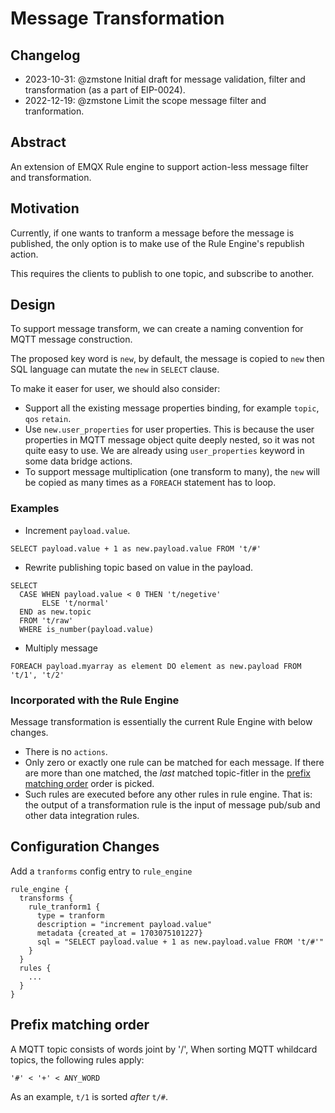 # Message Transformation

## Changelog

* 2023-10-31: @zmstone Initial draft for message validation, filter and transformation (as a part of EIP-0024).
* 2022-12-19: @zmstone Limit the scope message filter and tranformation.

## Abstract

An extension of EMQX Rule engine to support action-less message filter and transformation.

## Motivation


Currently, if one wants to tranform a message before the message is published, the only option is to
make use of the Rule Engine's republish action.

This requires the clients to publish to one topic, and subscribe to another.

## Design

To support message transform, we can create a naming convention for MQTT message construction.

The proposed key word is `new`, by default, the message is copied to `new` then SQL language can
mutate the `new` in `SELECT` clause.

To make it easer for user, we should also consider:

- Support all the existing message properties binding, for example `topic`, `qos` `retain`.
- Use `new.user_properties` for user properties.
  This is because the user properties in MQTT message object quite deeply nested,
  so it was not quite easy to use.
  We are already using `user_properties` keyword in some data bridge actions.
- To support message multiplication (one transform to many),
  the `new` will be copied as many times as a `FOREACH` statement has to loop.

### Examples

- Increment `payload.value`.

```
SELECT payload.value + 1 as new.payload.value FROM 't/#'
```

- Rewrite publishing topic based on value in the payload.

```
SELECT
  CASE WHEN payload.value < 0 THEN 't/negetive'
       ELSE 't/normal'
  END as new.topic
  FROM 't/raw'
  WHERE is_number(payload.value)
```

- Multiply message

```
FOREACH payload.myarray as element DO element as new.payload FROM 't/1', 't/2'
```
### Incorporated with the Rule Engine

Message transformation is essentially the current Rule Engine with below changes.

- There is no `actions`.
- Only zero or exactly one rule can be matched for each message.
  If there are more than one matched, the *last* matched topic-fitler in the
  [prefix matching order](#prefix-matching-order) order is picked.
- Such rules are executed before any other rules in rule engine.
  That is: the output of a transformation rule is the input of message pub/sub and other data integration rules.

## Configuration Changes

Add a `tranforms` config entry to `rule_engine`

```
rule_engine {
  transforms {
    rule_tranform1 {
      type = tranform
      description = "increment payload.value"
      metadata {created_at = 1703075101227}
      sql = "SELECT payload.value + 1 as new.payload.value FROM 't/#'"
    }
  }
  rules {
    ...
  }
}

```

## Prefix matching order

A MQTT topic consists of words joint by '/',
When sorting MQTT whildcard topics, the following rules apply:

```
'#' < '+' < ANY_WORD
```

As an example, `t/1` is sorted *after* `t/#`.


